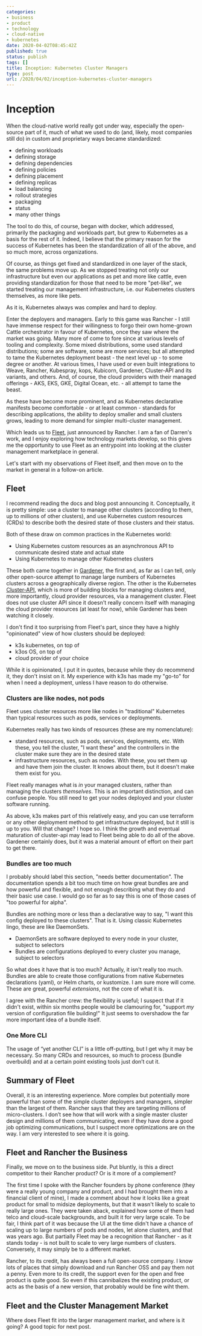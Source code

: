 ```yaml
---
categories:
- business
- product
- technology
- cloud-native
- kubernetes
date: 2020-04-02T08:45:42Z
published: true
status: publish
tags: []
title: Inception: Kubernetes Cluster Managers
type: post
url: /2020/04/02/inception-kubernetes-cluster-managers
---
```


# Inception

When the cloud-native world really got under way, especially the open-source part of it, much of what we
used to do (and, likely, most companies still do) in custom and proprietary ways became standardized:

* defining workloads
* defining storage
* defining dependencies
* defining policies
* defining placement
* defining replicas
* load balancing
* rollout strategies
* packaging
* status
* many other things

The tool to do this, of course, began with docker, which addressed, primarily the packaging and workloads part,
but grew to Kubernetes as a basis for the rest of it. Indeed, I believe that the primary reason for the success
of Kubernetes has been the standardization of all of the above, and so much more, across organizations.

Of course, as things get fixed and standardized in one layer of the stack, the same problems move up. As we
stopped treating not only our infrastructure but even our applications as pet and more like cattle, even providing
standardization for those that need to be more "pet-like", we started treating our management infrastructure,
i.e. our Kubernetes clusters themselves, as more like pets.

As it is, Kubernetes always was complex and hard to deploy.

Enter the deployers and managers. Early to this game was Rancher - I still have immense respect
for their willingness to forgo their own home-grown Cattle orchestrator in favour of Kubernetes, once they
saw where the market was going. Many more of come to fore since at various levels of tooling and complexity.
Some mixed distributions, some used standard distributions; some are software, some are more services; but
all attempted to tame the Kubernetes deployment beast - the next level up - to some degree or another. At various
times, I have used or even built integrations to Weave, Rancher, Kubespray, kops, Kubicorn, Gardener, Cluster-API
and its variants, and others. And, of course, the cloud providers with their managed offerings - AKS, EKS, GKE, Digital
Ocean, etc. - all attempt to tame the beast.

As these have become more prominent, and as Kubernetes declarative manifests become comfortable - or at least common -
standards for describing applications, the ability to deploy smaller and small clusters grows, leading to more
demand for simpler multi-cluster management.

Which leads us to [Fleet](http://github.com/rancher/fleet), just announced by Rancher. I am a fan of Darren's work,
and I enjoy exploring how technology markets develop, so this gives me the opportunity to use Fleet as an entrypoint into
looking at the cluster management marketplace in general.

Let's start with my observations of Fleet itself, and then move on to the market in general in a follow-on article.


## Fleet

I recommend reading the docs and blog post announcing it. Conceptually, it is pretty simple: use a cluster to
manage other clusters (according to them, up to millions of other clusters), and use Kubernetes custom resources (CRDs)
to describe both the desired state of those clusters and their status.

Both of these draw on common practices in the Kubernetes world:

* Using Kubernetes custom resources as an asynchronous API to communicate desired state and actual state
* Using Kubernetes to manage other Kubernetes clusters

These both came together in [Gardener](https://gardener.cloud), the first and, as far as I can tell, only other
open-source attempt to manage large numbers of Kubernetes clusters across a geographically diverse region. The other
is the Kubernetes [Cluster-API](https://cluster-api.sigs.k8s.io), which is more of building blocks for managing clusters
and, more importantly, cloud provider resources, via a management cluster. Fleet does not use cluster API since it doesn't
really concern itself with managing the cloud provider resources (at least for now), while Gardener has been watching it
closely.

I don't find it too surprising from Fleet's part, since they have a highly "opinionated" view of how clusters should be
deployed:

* k3s kubernetes, on top of 
* k3os OS, on top of
* cloud provider of your choice

While it is opinionated, I put it in quotes, because while they do recommend it, they don't insist on it.
My experience with k3s has made my "go-to" for when I need a deployment, unless I have reason to do otherwise.

### Clusters are like nodes, not pods

Fleet uses cluster resources more like nodes in "traditional" Kubernetes than typical resources such as pods, services or deployments.

Kubernetes really has two kinds of resources (these are my nomenclature):

* standard resources, such as pods, services, deployments, etc. With these, you tell the cluster, "I want these" and the controllers in the cluster make sure they are in the desired state
* infrastructure resources, such as nodes. With these, you set them up and have them join the cluster. It knows about them, but it doesn't make them exist for you.

Fleet really manages what is _in_ your managed clusters, rather than managing the clusters _themselves_. This is an
important distinction, and can confuse people. You still need to get your nodes deployed and your cluster software running.

As above, k3s makes part of this relatively easy, and you can use terraform or any other deployment method to get infrastructure
deployed, but it still is up to you. Will that change? I hope so. I think the growth and eventual maturation of cluster-api
may lead to Fleet being able to do all of the above. Gardener certainly does, but it was a material amount of effort
on their part to get there.

### Bundles are too much

I probably should label this section, "needs better documentation". The documentation spends a bit too much time on how
great bundles are and how powerful and flexible, and not enough describing what they do and their basic use case.
I would go so far as to say this is one of those cases of "too powerful for alpha". 

Bundles are nothing more or less than a declarative way to say, "I want this config deployed to these clusters". 
That is it. Using classic Kubernetes lingo, these are like DaemonSets.

* DaemonSets are software deployed to every node in your cluster, subject to selectors
* Bundles are configurations deployed to every cluster you manage, subject to selectors

So what does it have that is too much? Actually, it isn't really too much. Bundles are able to create those configurations
from native Kubernetes declarations (yaml), or Helm charts, or kustomize. I am sure more will come. These are great,
powerful _extensions_, not the core of what it is.

I agree with the Rancher crew: the flexibility is useful; I suspect that if it didn't exist, within six months people would
be clamouring for, "support *my* version of configuration file building!" It just seems to overshadow the far more
important idea of a bundle itself.

### One More CLI

The usage of “yet another CLI” is a little off-putting, but I get why it may be necessary.
So many CRDs and resources, so much to process (bundle overbuild) and at a certain point existing tools just don’t cut it.

## Summary of Fleet

Overall, it is an interesting experience. More complex but potentially more powerful than some of the simple cluster deployers
and managers, simpler than the largest of them. 
Rancher says that they are targeting millions of micro-clusters. I don’t see how that will work with a single master cluster
design and millions of them communicating, even if they have done a good job optimizing communications, but I suspect more
optimizations are on the way. I am very interested to see where it is going.

## Fleet and Rancher the Business

Finally, we move on to the business side. Put bluntly, is this a direct competitor to their Rancher product? Or is it more of
a complement?

The first time I spoke with the Rancher founders by phone conference (they were a really young company and product, and I had
brought them into a financial client of mine), I made a comment about how it looks like a great product for small to midsize
deployments, but that it wasn't likely to scale to really large ones. They were taken aback, explained how some of them
had telco and cloud-scale backgrounds, and built it for very large scale. To be fair, I think part of it was because the UI
at the time didn't have a chance of scaling up to large numbers of pods and nodes, let alone clusters, and that was years ago.
But partially Fleet may be a recognition that Rancher - as it stands today - is not built to scale to very large numbers of
clusters. Conversely, it may simply be to a different market.

Rancher, to its credit, has always been a full open-source company. I know lots of places that simply download and run Rancher
OSS and pay them not a penny. Even more to its credit, the support even for the open and free product is quite good. So even
if this cannibalizes the existing product, or acts as the basis of a new version, that probably would be fine wiht them.

## Fleet and the Cluster Management Market

Where does Fleet fit into the larger management market, and where is it going? A good topic for next post.

